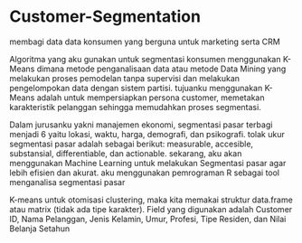 # Customer-Segmentation
membagi data data konsumen yang berguna untuk marketing serta CRM

Algoritma yang aku gunakan untuk segmentasi konsumen menggunakan K-Means dimana metode penganalisaan data atau metode Data Mining yang melakukan proses pemodelan tanpa supervisi dan melakukan pengelompokan data dengan sistem partisi.
tujuanku menggunakan K-Means adalah untuk mempersiapkan persona customer, memetakan karakteristik pelanggan sehingga memudahkan proses segmentasi.

Dalam jurusanku yakni manajemen ekonomi, segmentasi pasar terbagi menjadi 6 yaitu lokasi, waktu, harga, demografi, dan psikografi. tolak ukur segmentasi pasar adalah sebagai berikut: measurable, accesible, substansial, differentiable, dan actionable. sekarang, aku akan menggunakan Machine Learning untuk melakukan Segmentasi pasar agar lebih efisien dan akurat. aku menggunakan pemrograman R sebagai tool menganalisa segmentasi pasar

K-means untuk otomisasi clustering, maka kita memakai struktur data.frame atau matrix (tidak ada tipe karakter).
Field yang digunakan adalah Customer ID, Nama Pelanggan, Jenis Kelamin, Umur, Profesi, Tipe Residen, dan Nilai Belanja Setahun

